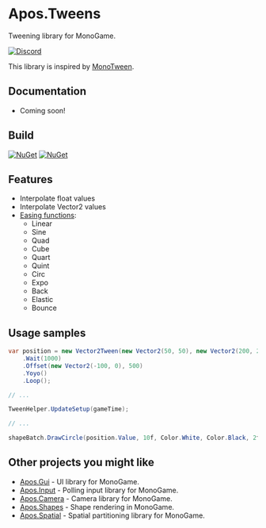 # Apos.Tweens
Tweening library for MonoGame.

[![Discord](https://img.shields.io/discord/355231098122272778.svg)](https://discord.gg/MonoGame)

This library is inspired by [MonoTween](https://github.com/njlr/MonoTween).

## Documentation

* Coming soon!

## Build

[![NuGet](https://img.shields.io/nuget/v/Apos.Tweens.svg)](https://www.nuget.org/packages/Apos.Tweens/) [![NuGet](https://img.shields.io/nuget/dt/Apos.Tweens.svg)](https://www.nuget.org/packages/Apos.Tweens/)

## Features

* Interpolate float values
* Interpolate Vector2 values
* [Easing functions](https://easings.net/):
  * Linear
  * Sine
  * Quad
  * Cube
  * Quart
  * Quint
  * Circ
  * Expo
  * Back
  * Elastic
  * Bounce

## Usage samples

```csharp
var position = new Vector2Tween(new Vector2(50, 50), new Vector2(200, 200), 2000, Easing.SineIn)
    .Wait(1000)
    .Offset(new Vector2(-100, 0), 500)
    .Yoyo()
    .Loop();

// ...

TweenHelper.UpdateSetup(gameTime);

// ...

shapeBatch.DrawCircle(position.Value, 10f, Color.White, Color.Black, 2f);
```

## Other projects you might like

* [Apos.Gui](https://github.com/Apostolique/Apos.Gui) - UI library for MonoGame.
* [Apos.Input](https://github.com/Apostolique/Apos.Input) - Polling input library for MonoGame.
* [Apos.Camera](https://github.com/Apostolique/Apos.Camera) - Camera library for MonoGame.
* [Apos.Shapes](https://github.com/Apostolique/Apos.Shapes) - Shape rendering in MonoGame.
* [Apos.Spatial](https://github.com/Apostolique/Apos.Spatial) - Spatial partitioning library for MonoGame.
